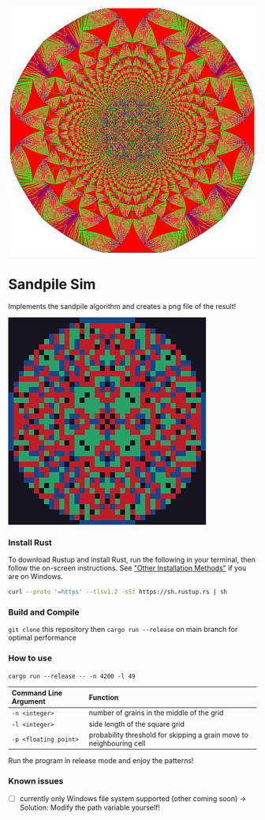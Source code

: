 ![render](render/img_1000000_grains_740x740px.png)

# Sandpile Sim
Implements the sandpile algorithm and creates a png file of the result!

![Example output (n=420, l=17)](pictures/sandpile_example_small.jpg)

### Install Rust
To download Rustup and install Rust, run the following in your terminal, then follow the on-screen instructions. See ["Other Installation Methods"](https://forge.rust-lang.org/infra/other-installation-methods.html) if you are on Windows.
```bash
curl --proto '=https' --tlsv1.2 -sSf https://sh.rustup.rs | sh
``` 
### Build and Compile
`git clone` this repository then `cargo run --release` on main branch for optimal performance

### How to use
`cargo run --release -- -n 4200 -l 49`

| Command Line Argument | Function                                                               | 
|:----------------------|:-----------------------------------------------------------------------|
| `-n <integer>`        | number of grains in the middle of the grid                             |
| `-l <integer>`        | side length of the square grid                                         |
| `-p <floating point>` | probability threshold for skipping a grain move to neighbouring cell   |

Run the program in release mode and enjoy the patterns!

### Known issues
- [ ] currently only Windows file system supported (other coming soon) -> Solution: Modify the path variable yourself!
